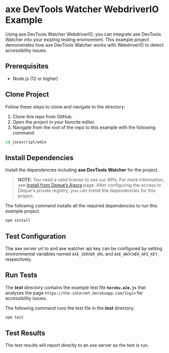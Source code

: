 # axe DevTools Watcher WebdriverIO Example

Using axe DevTools Watcher WebdriverIO, you can integrate axe DevTools Watcher into your existing testing environment.
This example project demonstrates how axe DevTools Watcher works with WebdriverIO to detect accessibility issues.

## Prerequisites

- Node.js (12 or higher)

## Clone Project

Follow these steps to clone and navigate to the directory:

1. Clone this repo from GitHub.
2. Open the project in your favorite editor.
3. Navigate from the root of the repo to this example with the following command:

```sh
cd javascript/wdio
```

## Install Dependencies

Install the dependencies including **axe DevTools Watcher** for the project.

> **_NOTE:_**
> You need a valid license to use our APIs. For more information, see [Install from Deque’s Agora](https://docs.deque.com/devtools-html/4.0.0/en/node-pl-install-agora) page. After configuring the access to Deque's private registry, you can install the dependencies for this project.

The following command installs all the required dependencies to run this example project.

```sh
npm install
```

## Test Configuration

The axe server url to and axe watcher api key can be configured by setting
environmental variables named `AXE_SERVER_URL` and `AXE_WATCHER_API_KEY`, respectively.

## Run Tests

The **_test_** directory contains the example test file **`heroku.e2e.js`** that analyzes the page `https://the-internet.herokuapp.com/login` for accessibility issues.

The following command runs the test file in the **_test_** directory.

```sh
npm test
```

## Test Results

The test results will report directly to an axe server as the test is run.
